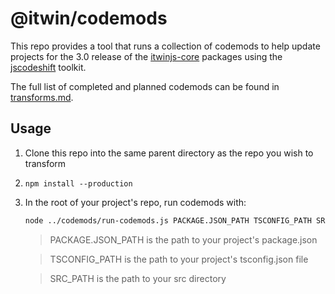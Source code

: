 # @itwin/codemods

This repo provides a tool that runs a collection of codemods to help update projects for the 3.0 release of the [itwinjs-core](https://github.com/iTwin/itwinjs-core/) packages using the [jscodeshift](https://github.com/facebook/jscodeshift) toolkit.

The full list of completed and planned codemods can be found in [transforms.md](./transforms.md).

## Usage

1. Clone this repo into the same parent directory as the repo you wish to transform

2. `npm install --production`

3. In the root of your project's repo, run codemods with:

    ```sh
    node ../codemods/run-codemods.js PACKAGE.JSON_PATH TSCONFIG_PATH SRC_PATH
    ```

    > PACKAGE.JSON_PATH is the path to your project's package.json

    > TSCONFIG_PATH is the path to your project's tsconfig.json file

    > SRC_PATH is the path to your src directory
